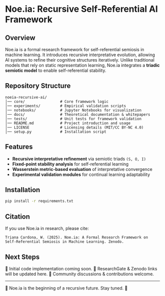 # Noe.ia: Recursive Self-Referential AI Framework

## Overview
Noe.ia is a formal research framework for self-referential semiosis in machine learning. It introduces recursive interpretative evolution, allowing AI systems to refine their cognitive structures iteratively. Unlike traditional models that rely on static representation learning, Noe.ia integrates a **triadic semiotic model** to enable self-referential stability.

## Repository Structure
```
noeia-recursive-ai/
│── core/                # Core framework logic
│── experiments/         # Empirical validation scripts
│── notebooks/           # Jupyter Notebooks for visualization
│── docs/                # Theoretical documentation & whitepapers
│── tests/               # Unit tests for framework validation
│── README.md            # Project introduction and usage
│── LICENSE              # Licensing details (MIT/CC BY-NC 4.0)
│── setup.py             # Installation script
```

## Features
- **Recursive interpretative refinement** via semiotic triads `(S, O, I)`
- **Fixed-point stability analysis** for self-referential learning
- **Wasserstein metric-based evaluation** of interpretative convergence
- **Experimental validation modules** for continual learning adaptability

## Installation
```bash
pip install -r requirements.txt
```

## Citation
If you use Noe.ia in research, please cite:
```
Triana Cardona, W. (2025). Noe.ia: A Formal Research Framework on Self-Referential Semiosis in Machine Learning. Zenodo.
```

## Next Steps
🔹 Initial code implementation coming soon.
🔹 ResearchGate & Zenodo links will be updated here.
🔹 Community discussions & contributions welcome.

---
💙 Noe.ia is the beginning of a recursive future. Stay tuned. 🚀
